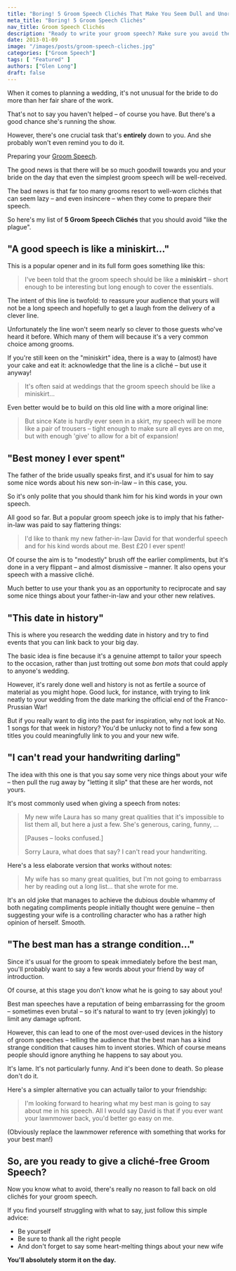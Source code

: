 ```yaml
---
title: "Boring! 5 Groom Speech Clichés That Make You Seem Dull and Unoriginal"
meta_title: "Boring! 5 Groom Speech Clichés"
nav_title: Groom Speech Clichés
description: "Ready to write your groom speech? Make sure you avoid these tired old clichés or your audience will feel like they've heard it all before."
date: 2013-01-09
image: "/images/posts/groom-speech-cliches.jpg"
categories: ["Groom Speech"]
tags: [ "Featured" ]
authors: ["Glen Long"]
draft: false
---
```

When it comes to planning a wedding, it's not unusual for the bride to do more than her fair share of the work.

That's not to say you haven't helped – of course you have. But there's a good chance she's running the show.

However, there's one crucial task that's **entirely** down to you. And she probably won't even remind you to do it.

Preparing your [Groom Speech](https://www.weddingspeechcoach.com/groom-speech/ "How to Rock Your Groom Speech").

The good news is that there will be so much goodwill towards you and your bride on the day that even the simplest groom speech will be well-received.

The bad news is that far too many grooms resort to well-worn clichés that can seem lazy – and even insincere – when they come to prepare their speech.

So here's my list of **5 Groom Speech Clichés** that you should avoid "like the plague".  

## "A good speech is like a miniskirt…"

This is a popular opener and in its full form goes something like this:

> I've been told that the groom speech should be like a **miniskirt** – short enough to be interesting but long enough to cover the essentials.

The intent of this line is twofold: to reassure your audience that yours will not be a long speech and hopefully to get a laugh from the delivery of a clever line.

Unfortunately the line won't seem nearly so clever to those guests who've heard it before. Which many of them will because it's a very common choice among grooms.

If you're still keen on the "miniskirt" idea, there is a way to (almost) have your cake and eat it: acknowledge that the line is a cliché – but use it anyway!

> It's often said at weddings that the groom speech should be like a miniskirt…

Even better would be to build on this old line with a more original line:

> But since Kate is hardly ever seen in a skirt, my speech will be more like a pair of trousers – tight enough to make sure all eyes are on me, but with enough 'give' to allow for a bit of expansion!

## "Best money I ever spent"

The father of the bride usually speaks first, and it's usual for him to say some nice words about his new son-in-law – in this case, you.

So it's only polite that you should thank him for his kind words in your own speech.

All good so far. But a popular groom speech joke is to imply that his father-in-law was paid to say flattering things:

> I'd like to thank my new father-in-law David for that wonderful speech and for his kind words about me. Best £20 I ever spent!

Of course the aim is to "modestly" brush off the earlier compliments, but it's done in a very flippant – and almost dismissive – manner. It also opens your speech with a massive cliché.

Much better to use your thank you as an opportunity to reciprocate and say some nice things about your father-in-law and your other new relatives.

## "This date in history"

This is where you research the wedding date in history and try to find events that you can link back to your big day.

The basic idea is fine because it's a genuine attempt to tailor your speech to the occasion, rather than just trotting out some _bon mots_ that could apply to anyone's wedding.

However, it's rarely done well and history is not as fertile a source of material as you might hope. Good luck, for instance, with trying to link neatly to your wedding from the date marking the official end of the Franco-Prussian War!

But if you really want to dig into the past for inspiration, why not look at No. 1 songs for that week in history? You'd be unlucky not to find a few song titles you could meaningfully link to you and your new wife.

## "I can't read your handwriting darling"

The idea with this one is that you say some very nice things about your wife – then pull the rug away by "letting it slip" that these are her words, not yours.

It's most commonly used when giving a speech from notes:

> My new wife Laura has so many great qualities that it's impossible to list them all, but here a just a few. She's generous, caring, funny, …
> 
> \[Pauses – looks confused.\]
> 
> Sorry Laura, what does that say? I can't read your handwriting.

Here's a less elaborate version that works without notes:

> My wife has so many great qualities, but I'm not going to embarrass her by reading out a long list… that she wrote for me.

It's an old joke that manages to achieve the dubious double whammy of both negating compliments people initially thought were genuine – then suggesting your wife is a controlling character who has a rather high opinion of herself. Smooth.

## "The best man has a strange condition…"

Since it's usual for the groom to speak immediately before the best man, you'll probably want to say a few words about your friend by way of introduction.

Of course, at this stage you don't know what he is going to say about you!

Best man speeches have a reputation of being embarrassing for the groom – sometimes even brutal – so it's natural to want to try (even jokingly) to limit any damage upfront.

However, this can lead to one of the most over-used devices in the history of groom speeches – telling the audience that the best man has a kind strange condition that causes him to invent stories. Which of course means people should ignore anything he happens to say about you.

It's lame. It's not particularly funny. And it's been done to death. So please don't do it.

Here's a simpler alternative you can actually tailor to your friendship:

> I'm looking forward to hearing what my best man is going to say about me in his speech. All I would say David is that if you ever want your lawnmower back, you'd better go easy on me.

(Obviously replace the lawnmower reference with something that works for your best man!)

## So, are you ready to give a cliché-free Groom Speech?

Now you know what to avoid, there's really no reason to fall back on old clichés for your groom speech.

If you find yourself struggling with what to say, just follow this simple advice:

-   Be yourself
-   Be sure to thank all the right people
-   And don't forget to say some heart-melting things about your new wife

**You'll absolutely storm it on the day.**
